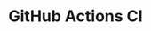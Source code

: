 # GitHub Actions CI






















































































































































































































































































































































































































































































































































































































































































































































































































































































































































































































































































































































































































































































































































































































































































































































































































































































































































































































































































































































































































































































































